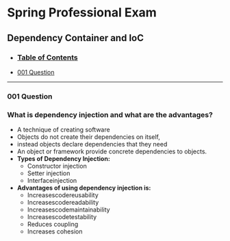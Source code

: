 # **Spring Professional Exam**

## **Dependency Container and IoC**

- ### [Table of Contents](#table-of-contents)
- [001 Question ](#001-question)

---

### **001 Question**

### What is dependency injection and what are the advantages?

- A technique of creating software
- Objects do not create their dependencies on itself,
- instead objects declare dependencies that they need
- An object or framework provide concrete
  dependencies to objects.
- **Types of Dependency Injection:**
  - Constructor injection
  - Setter injection
  - Interfaceinjection
- **Advantages of using dependency injection is:**
  - Increasescodereusability
  - Increasescodereadability
  - Increasescodemaintainability
  - Increasescodetestability
  - Reduces coupling
  - Increases cohesion
